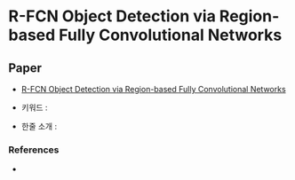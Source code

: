 ﻿# R-FCN Object Detection via Region-based Fully Convolutional Networks

## Paper

- [R-FCN Object Detection via Region-based Fully Convolutional Networks](https://arxiv.org/pdf/1605.06409.pdf)

- 키워드 : 

- 한줄 소개 : 

### References

- 
